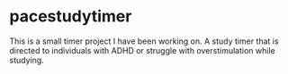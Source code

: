 # pacestudytimer
This is a small timer project I have been working on. A study timer that is directed to individuals with ADHD or struggle with overstimulation while studying.
